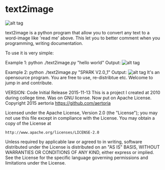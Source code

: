 # text2image
![alt tag](https://github.com/aertoria/text2image/blob/master/doc/example/1.jpg?raw=true)


text2image is a python program that allow you to convert any text to a word-image like 'read me' above.
This let you to better comment when you programming, writing documentation.

To use it is very simple:

Example 1:
 python ./text2image.py "hello world"
Output:
![alt tag](https://github.com/aertoria/text2image/blob/master/doc/example/2.jpg?raw=true)



Example 2:
 python ./text2image.py "SPARK V2.0_1"
Output:
![alt tag](https://github.com/aertoria/text2image/blob/master/doc/example/3.jpg?raw=true)
It's an opensource program. You are free to use, re-distribtue etc. Welcome to jump in and contribute.



VERSION:  Code Initial Release    2015-11-13
This is a project I created at 2010 during college time. Was on GNU license. Now put on Apache License.
Copyright 2015 aertoria
https://github.com/aertoria

Licensed under the Apache License, Version 2.0 (the "License");
you may not use this file except in compliance with the License.
You may obtain a copy of the License at

	http://www.apache.org/licenses/LICENSE-2.0

Unless required by applicable law or agreed to in writing, software
distributed under the License is distributed on an "AS IS" BASIS,
WITHOUT WARRANTIES OR CONDITIONS OF ANY KIND, either express or implied.
See the License for the specific language governing permissions and
limitations under the License.
